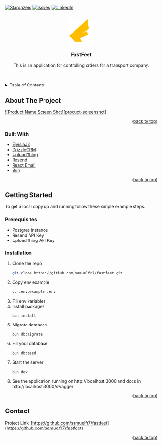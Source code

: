 <a name="readme-top"></a>

<!-- PROJECT SHIELDS -->
[![Stargazers][stars-shield]][stars-url]
[![Issues][issues-shield]][issues-url]
[![LinkedIn][linkedin-shield]][linkedin-url]

<!-- PROJECT LOGO -->
<br />
<div align="center">
  <a href="https://github.com/samuelfr7/fastfeet">
    <img src=".github/assets/logo.png" alt="Logo" width="80" height="80">
  </a>

<h3 align="center">FastFeet</h3>

  <p align="center">
    This is an application for controlling orders for a transport company.
    <br />
    <br />
    <br />
  </p>
</div>



<!-- TABLE OF CONTENTS -->
<details>
  <summary>Table of Contents</summary>
  <ol>
    <li>
      <ul>
        <li><a href="#built-with">Built With</a></li>
      </ul>
    </li>
    <li>
      <a href="#getting-started">Getting Started</a>
      <ul>
        <li><a href="#prerequisites">Prerequisites</a></li>
        <li><a href="#installation">Installation</a></li>
      </ul>
    </li>
    <li><a href="#contact">Contact</a></li>
  </ol>
</details>



<!-- ABOUT THE PROJECT -->
## About The Project

[![Product Name Screen Shot][product-screenshot]](https://example.com)

<p align="right">(<a href="#readme-top">back to top</a>)</p>


### Built With

* [ElyisiaJS](https://elysiajs.com/)
* [DrizzleORM](https://orm.drizzle.team/)
* [UploadThing](https://uploadthing.com/)
* [Resend](https://resend.com/)
* [React Email](https://react.email/)
* [Bun](https://bun.sh/)

<p align="right">(<a href="#readme-top">back to top</a>)</p>



<!-- GETTING STARTED -->
## Getting Started

To get a local copy up and running follow these simple example steps.

### Prerequisites

* Postgres instance
* Resend API Key
* UploadThing API Key

### Installation

1. Clone the repo
   ```sh
   git clone https://github.com/samuelfr7/fastfeet.git
   ```
2. Copy env example
    ```sh
    cp .env.example .env
    ```
3. Fill env variables
4. Install packages
   ```sh
   bun install
   ```
5. Migrate database
   ```sh
   bun db:migrate
   ```
6. Fill your database
    ```sh
    bun db:seed
    ```
7. Start the server
    ```sh
    bun dev
    ```
8. See the application running on http://localhost:3000 and docs in http://localhost:3000/swagger

<p align="right">(<a href="#readme-top">back to top</a>)</p>

<!-- CONTACT -->
## Contact

Project Link: [https://github.com/samuelfr7/fastfeet](https://github.com/samuelfr7/fastfeet)

<p align="right">(<a href="#readme-top">back to top</a>)</p>

<!-- MARKDOWN LINKS & IMAGES -->
<!-- https://www.markdownguide.org/basic-syntax/#reference-style-links -->
[stars-shield]: https://img.shields.io/github/stars/samuelfr7/fastfeet.svg?style=for-the-badge
[stars-url]: https://github.com/samuelfr7/fastfeet/stargazers
[issues-shield]: https://img.shields.io/github/issues/samuelfr7/fastfeet.svg?style=for-the-badge
[issues-url]: https://github.com/samuelfr7/fastfeet/issues
[linkedin-shield]: https://img.shields.io/badge/-LinkedIn-black.svg?style=for-the-badge&logo=linkedin&colorB=555
[linkedin-url]: https://linkedin.com/in/samuelfr7
